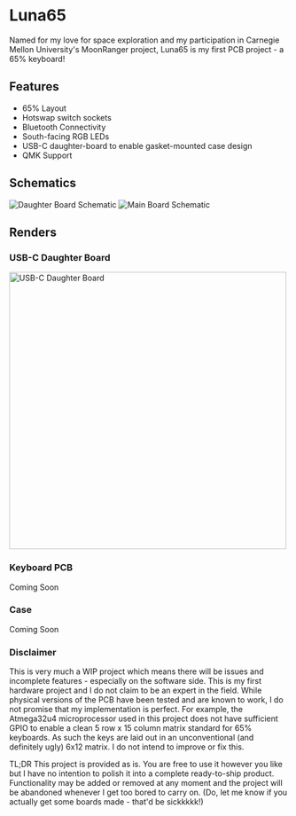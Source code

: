 # Luna65
Named for my love for space exploration and my participation in Carnegie Mellon University's MoonRanger project, Luna65 is my first PCB project - a 65% keyboard!

## Features
* 65% Layout
* Hotswap switch sockets
* Bluetooth Connectivity
* South-facing RGB LEDs
* USB-C daughter-board to enable gasket-mounted case design
* QMK Support

## Schematics

![Daughter Board Schematic](https://user-images.githubusercontent.com/32021246/161196672-f882e6dd-4c01-4170-bd2d-14b6a5129ab0.png)
![Main Board Schematic](https://user-images.githubusercontent.com/32021246/161196771-b9d83604-f70e-480c-812f-65376fab62b2.png)

## Renders

### USB-C Daughter Board
<img src="https://i.imgur.com/FhxFyNi.jpg" alt="USB-C Daughter Board" width="500"/>

### Keyboard PCB
Coming Soon

### Case
Coming Soon

### Disclaimer
This is very much a WIP project which means there will be issues and incomplete features - especially on the software side. This is my first hardware project
and I do not claim to be an expert in the field. While physical versions of the PCB have been tested and are known to work, I do not promise that my implementation
is perfect. For example, the Atmega32u4 microprocessor used in this project does not have sufficient GPIO to enable a clean 5 row x 15 column matrix standard for 65%
keyboards. As such the keys are laid out in an unconventional (and definitely ugly) 6x12 matrix. I do not intend to improve or fix this.

TL;DR This project is provided as is. You are free to use it however you like but I have no intention to polish it into a complete ready-to-ship product. Functionality
may be added or removed at any moment and the project will be abandoned whenever I get too bored to carry on.
(Do, let me know if you actually get some boards made - that'd be sickkkkk!)
